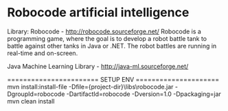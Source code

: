 Robocode artificial intelligence
========================================================
Library:
Robocode - http://robocode.sourceforge.net/
Robocode is a programming game, where the goal is to develop a robot battle tank to battle against other tanks in Java or .NET.
The robot battles are running in real-time and on-screen.

Java Machine Learning Library - http://java-ml.sourceforge.net/

======================= SETUP ENV =====================
mvn install:install-file -Dfile={project-dir}\libs\robocode.jar -DgroupId=robocode -DartifactId=robocode -Dversion=1.0 -Dpackaging=jar
mvn clean install